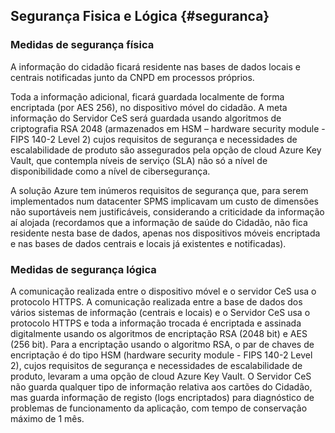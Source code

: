 ## Segurança Fisica e Lógica {#seguranca}

### Medidas de segurança física
A informação do cidadão ficará residente nas bases de dados locais e centrais notificadas junto da CNPD em processos próprios.

Toda a informação adicional, ficará guardada localmente de forma encriptada (por AES 256), no dispositivo móvel do cidadão. 
A meta informação do Servidor CeS será guardada usando algoritmos de criptografia RSA 2048 (armazenados em HSM – hardware security module - FIPS 140-2 Level 2) cujos requisitos de segurança e necessidades de escalabilidade de produto são assegurados pela opção de cloud Azure Key Vault, que contempla níveis de serviço (SLA) não só a nível de disponibilidade como a nível de cibersegurança.

A solução Azure tem inúmeros requisitos de segurança que, para serem implementados num datacenter SPMS implicavam um custo de dimensões não suportáveis nem justificáveis, considerando a criticidade da informação aí alojada (recordamos que a informação de saúde do Cidadão, não fica residente nesta base de dados, apenas nos dispositivos móveis encriptada e nas bases de dados centrais e locais já existentes e notificadas). 

### Medidas de segurança lógica
A comunicação realizada entre o dispositivo móvel e o servidor CeS usa o protocolo HTTPS.
A comunicação realizada entre a base de dados dos vários sistemas de informação (centrais e locais) e o Servidor CeS usa o protocolo HTTPS e toda a informação trocada é encriptada e assinada digitalmente usando os algoritmos de encriptação RSA (2048 bit) e AES (256 bit).
Para a encriptação usando o algoritmo RSA, o par de chaves de encriptação é do tipo HSM (hardware security module - FIPS 140-2 Level 2), cujos requisitos de segurança e necessidades de escalabilidade de produto, levaram a uma opção de cloud Azure Key Vault.
O Servidor CeS não guarda qualquer tipo de informação relativa aos cartões do Cidadão, mas guarda informação de registo (logs encriptados) para diagnóstico de problemas de funcionamento da aplicação, com tempo de conservação máximo de 1 mês. 

